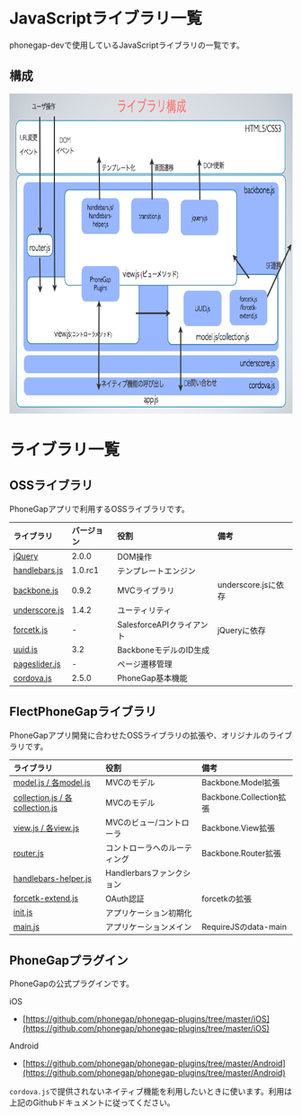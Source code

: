 # JavaScriptライブラリ一覧

phonegap-devで使用しているJavaScriptライブラリの一覧です。

## 構成

<img src="https://github.com/FLECT-DEV-TEAM/phonegap-dev/blob/master/document/libraries.img01.png?raw=true" width="768" height="570">

# ライブラリ一覧

## OSSライブラリ

PhoneGapアプリで利用するOSSライブラリです。

|ライブラリ|バージョン|役割|備考|
|:----|:------|:------|:------|
|[jQuery](http://jquery.com/)|2.0.0|DOM操作||
|[handlebars.js](https://github.com/FLECT-DEV-TEAM/phonegap-dev/blob/master/document/oss/handlebars.js.md)|1.0.rc1|テンプレートエンジン||
|[backbone.js](https://github.com/FLECT-DEV-TEAM/phonegap-dev/blob/master/document/oss/backbone.js.md)|0.9.2|MVCライブラリ|underscore.jsに依存|
|[underscore.js](http://underscorejs.org/)|1.4.2|ユーティリティ||
|[forcetk.js](https://github.com/FLECT-DEV-TEAM/phonegap-dev/blob/master/document/oss/forcetk.js.md)|-|SalesforceAPIクライアント|jQueryに依存|
|[uuid.js](https://github.com/FLECT-DEV-TEAM/phonegap-dev/blob/master/document/oss/uuid.js.md)|3.2|BackboneモデルのID生成||
|[pageslider.js](https://github.com/ccoenraets/PageSlider)|-|ページ遷移管理||
|[cordova.js](http://phonegap.com/)|2.5.0|PhoneGap基本機能||

## FlectPhoneGapライブラリ

PhoneGapアプリ開発に合わせたOSSライブラリの拡張や、オリジナルのライブラリです。

|ライブラリ|役割|備考|
|:----|:------|:------|
|[model.js / 各model.js](https://github.com/FLECT-DEV-TEAM/phonegap-dev/blob/master/document/model.js.md)|MVCのモデル|Backbone.Model拡張|
|[collection.js / 各collection.js](https://github.com/FLECT-DEV-TEAM/phonegap-dev/blob/master/document/collection.js.md)|MVCのモデル|Backbone.Collection拡張|
|[view.js / 各view.js](https://github.com/FLECT-DEV-TEAM/phonegap-dev/blob/master/document/view.js.md)|MVCのビュー/コントローラ|Backbone.View拡張|
|[router.js](https://github.com/FLECT-DEV-TEAM/phonegap-dev/blob/master/document/router.js.md)|コントローラへのルーティング|Backbone.Router拡張|
|[handlebars-helper.js](https://github.com/FLECT-DEV-TEAM/phonegap-dev/blob/master/document/handlebars-helper.js.md)|Handlerbarsファンクション||
|[forcetk-extend.js](https://github.com/FLECT-DEV-TEAM/phonegap-dev/blob/master/document/forcetk-extend.js.md)|OAuth認証|forcetkの拡張|
|[init.js](https://github.com/FLECT-DEV-TEAM/phonegap-dev/blob/master/document/init.js.md)|アプリケーション初期化||
|[main.js](https://github.com/FLECT-DEV-TEAM/phonegap-dev/blob/master/document/main.js.md)|アプリケーションメイン|RequireJSのdata-main|

## PhoneGapプラグイン

PhoneGapの公式プラグインです。

iOS

- [https://github.com/phonegap/phonegap-plugins/tree/master/iOS](https://github.com/phonegap/phonegap-plugins/tree/master/iOS)

Android

- [https://github.com/phonegap/phonegap-plugins/tree/master/Android](https://github.com/phonegap/phonegap-plugins/tree/master/Android)

`cordova.js`で提供されないネイティブ機能を利用したいときに使います。利用は上記のGithubドキュメントに従ってください。

